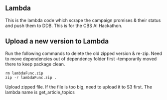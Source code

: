 ## Lambda  ##
This is the lambda code which scrape the campaign promises & their status and push them to DDB. This is for the CBS AI Hackathon. 


## Upload a new version to Lambda
Run the following commands to delete the old zipped version & re-zip.
Need to move dependencies out of dependency folder first -temporarily moved there to keep package clean. 
```
rm lambdaFunc.zip
zip -r lambdaFunc.zip .
```

Upload zipped file. If the file is too big, need to upload it to S3 first. The lambda name is get_article_topics
